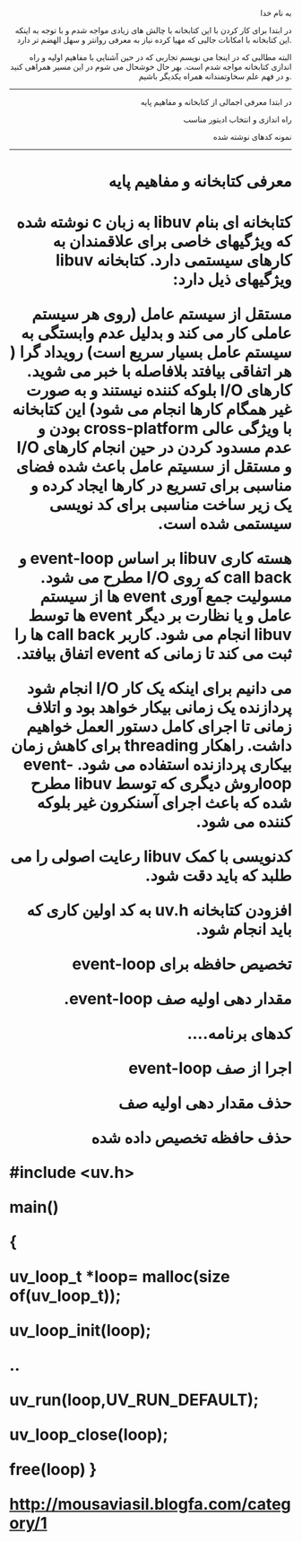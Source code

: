 <p align="right">به نام خدا</p>
<p align="right">در ابتدا برای کار کردن با این کتابخانه با چالش های زیادی مواجه شدم و با توجه به اینکه این کتابخانه با امکانات جالبی که مهیا کرده نیاز به معرفی روانتر و سهل الهضم تر دارد.</p>
<p align="right">البته مطالبی که در اینجا می نویسم تجاربی که در حین آشنایی با مفاهیم اولیه و راه اندازی  کتابخانه مواجه شدم است. بهر حال خوشحال می شوم در این مسیر همراهی کنید و در فهم علم سخاوتمندانه     همراه یکدیگر باشیم.</p>
<hr>
<p align="right">در ابتدا معرفی اجمالی از کتابخانه و مفاهیم پایه</p>
<p align="right">راه اندازی و انتخاب ادیتور مناسب</p>
<p align="right">نمونه کدهای نوشته شده</p>
<hr>
<h1><p align="right"> معرفی کتابخانه و مفاهیم پایه</p><h1/>
<p dir="rtl" align="right"> کتابخانه ای بنام libuv به زبان c  نوشته شده که ویژگیهای خاصی برای علاقمندان به کارهای سیستمی دارد. کتابخانه libuv ویژگیهای ذیل دارد:
<p dir="rtl" align="right">مستقل از سیستم عامل (روی هر سیستم عاملی کار می کند و بدلیل عدم وابستگی به سیستم عامل بسیار سریع است)
رویداد گرا ( هر اتفاقی بیافتد بلافاصله  با خبر می شوید. کارهای I/O  بلوکه کننده نیستند  و به صورت غیر همگام کارها انجام می شود)
این کتابخانه با ویژگی عالی  cross-platform بودن و عدم مسدود کردن  در حین انجام کارهای I/O و مستقل از سسیتم عامل باعث شده فضای مناسبی برای تسریع در کارها  ایجاد کرده و یک زیر ساخت مناسبی برای کد نویسی سیستمی شده است. </p>
<p dir="rtl" align="right">هسته کاری libuv بر اساس event-loop و call back  که روی I/O مطرح می شود. مسولیت جمع آوری event ها از سیستم عامل و یا نظارت بر دیگر event ها توسط libuv انجام می شود. کاربر call back ها را ثبت می کند تا زمانی که event اتفاق بیافتد.
</p><p dir="rtl" align="right">
می دانیم برای اینکه یک کار I/O انجام شود  پردازنده یک زمانی بیکار خواهد بود و اتلاف زمانی تا اجرای کامل دستور العمل خواهیم داشت. راهکار threading  برای کاهش زمان بیکاری پردازنده استفاده می شود. event-loopروش دیگری که توسط libuv مطرح شده که باعث اجرای آسنکرون غیر بلوکه کننده می شود.</p>
<p dir="rtl" align="right">کدنویسی با کمک libuv رعایت اصولی را می طلبد که باید دقت شود.</p>
<p dir="rtl" align="right"> افزودن کتابخانه uv.h به کد اولین کاری که باید انجام شود.</p>
<p dir="rtl" align="right">تخصیص حافظه برای event-loop</p>
<p dir="rtl" align="right">مقدار دهی اولیه صف event-loop.</p>
<p dir="rtl" align="right">کدهای برنامه....</p>
<p dir="rtl" align="right">اجرا از صف event-loop</p>
<p dir="rtl" align="right">حذف مقدار دهی اولیه صف</p>
<p dir="rtl" align="right">حذف حافظه تخصیص داده شده</p>


#include <uv.h>

main()

{

uv_loop_t *loop= malloc(size of(uv_loop_t));

uv_loop_init(loop);

..

uv_run(loop,UV_RUN_DEFAULT);

uv_loop_close(loop);

free(loop) 
}

http://mousaviasil.blogfa.com/category/1


